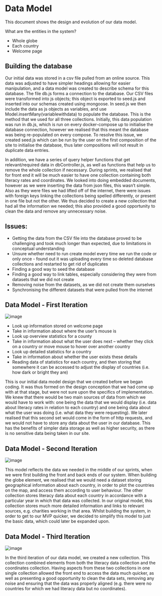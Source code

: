 # Data Model

This document shows the design and evolution of our data model.

What are the entities in the system?
*	Whole globe
*	Each country
*	Welcome page

## Building the database 

Our initial data was stored in a csv file pulled from an online source. This data was adjusted to have simpler headings allowing for easier manipulation, and a data model was created to describe schema for this database. The file db.js forms a connection to the database. Our CSV files were transformed into js objects; this object is exported to seed.js and inserted into our schemas created using mongoose. In seed.js we then include the data as js objects as variables, and use Model.insertMany(variablewithdata) to populate the database. This is the method that we used for all three collections. Initially, this data population was run in db.js, which is run on every docker-compose up to initialise the database connection, however we realised that this meant the database was being re-populated on every compose. To resolve this issue, we created seed.js which can be run by the user on the first composition of the site to initialise the database, thus later compositions will not result in duplicate data entries.

In addition, we have a series of query helper functions that get relevant/required data in dbController.js, as well as functions that help us to remove the whole collection if necessary. During sprints, we realised that for front end it will be much easier to have one collection containing both literacy rates and coordinates. We looked into doing embedded documents, however as we were inserting the data from json files, this wasn’t simple. Also as they were files we had lifted off of the internet, there were issues with foreign keys linking the collections being spelled differently, or present in one file but not the other. We thus decided to create a new collection that had all the information we needed; this also provided a good opportunity to clean the data and remove any unnecessary noise.

## Issues: 

* Getting the data from the CSV file into the database proved to be challenging and took much longer than expected, due to limitations in conceptual understanding 
* Unsure whether need to run create model every time we run the code or only once - found out it was uploading every time so deleted database collections and restarted to get rid of duplicates 
* Finding a good way to seed the database
* Finding a good way to link tables, especially considering they were from datasets that we did not create 
* Removing noise from the datasets, as we did not create them ourselves
* Synchronising the different datasets that were pulled from the internet

## Data Model - First Iteration
![image](https://user-images.githubusercontent.com/45073537/116996776-d82f7d80-acd3-11eb-9629-774d2931b08d.png)

*	Look up information stored on welcome page
*	Take in information about where the user’s mouse is
*	Look up overview statistics for a county
*	Take in information about what the user does next – whether they click on a country or move mouse to hover over another country
*	Look up detailed statistics for a country
*	Take in information about whether the user exists these details
*	Reading data of statistics for each country, and then storing that somewhere it can be accessed to adjust the display of countries (i.e. how dark or bright they are)

This is our initial data model design that we created before we began coding. It was thus formed on the design conception that we had come up with at that stage, but were not sure upon the specifics of implementation. We knew that there would be two main sources of data from which we would have to work with: one being the data that we would display (i.e. data about literacy rates in relation to each country) and one being data about what the user was doing (i.e. what data they were requesting). We later realised that this second set would come in the form of http requests, and we would not have to store any data about the user in our database. This has the benefits of simpler data storage
as well as higher security, as there is no sensitive data being taken in our site.

## Data Model - Second Iteration
![image](https://user-images.githubusercontent.com/45073537/117008188-5c88fd00-ace2-11eb-861b-06f52baed76d.png)

This model reflects the data we needed in the middle of our sprints, when we were first building the front and back ends of our system. When building the globe element, we realised that we would need a dataset storing geographical information about each country, in order to plot the countries on the map, and access them according to user behaviour. The other collection stores literacy data about each country in accordance with a particular year in which that data was collected. In our original model, this collection stores much more detailed information and links to relevant sources, e.g. charities working in that area. Whilst building the system, in order to get to our MVP quicker, we decided to simplify this model to just the basic data, which could later be expanded upon.

## Data Model - Third Iteration
![image](https://user-images.githubusercontent.com/45073537/117008237-6b6faf80-ace2-11eb-8271-73d8342239c8.png)

In the third iteration of our data model, we created a new collection. This collection combined elements from both the literacy data collection and the coordinates collection. Having aspects from these two collections in one single collection allowed the front end to access the data much quicker, as well as presenting a good opportunity to clean the data sets, removing any noise and ensuring that the data was properly aligned (e.g. there were no countries for which we had literacy data but no coordinates).
